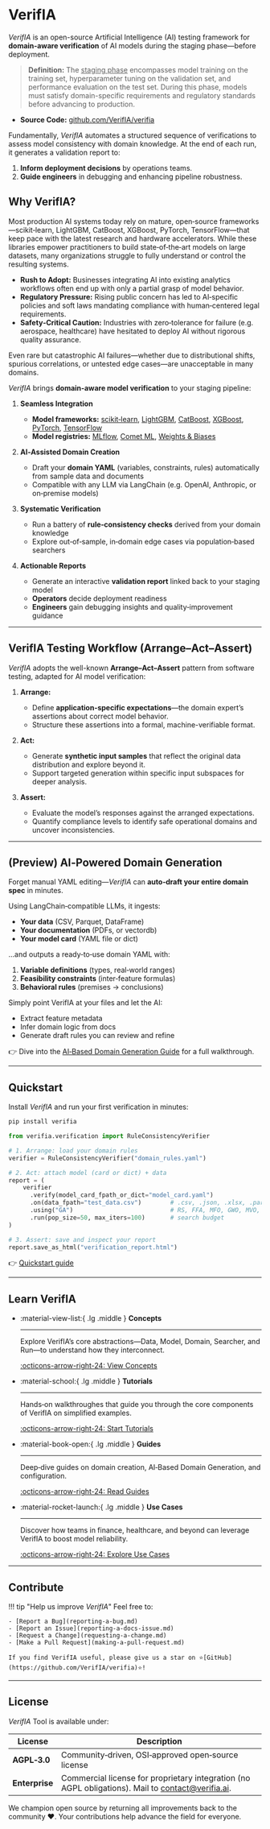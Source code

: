 # VerifIA

*VerifIA* is an open-source Artificial Intelligence (AI) testing framework for **domain‑aware verification** of AI models during the staging phase—before deployment.

> **Definition:** The <u>staging phase</u> encompasses model training on the training set, hyperparameter tuning on the validation set, and performance evaluation on the test set. During this phase, models must satisfy domain-specific requirements and regulatory standards before advancing to production.

* **Source Code:** [github.com/VerifIA/verifia](https://github.com/VerifIA/verifia)

Fundamentally, *VerifIA* automates a structured sequence of verifications to assess model consistency with domain knowledge. At the end of each run, it generates a validation report to:

1. **Inform deployment decisions** by operations teams.
2. **Guide engineers** in debugging and enhancing pipeline robustness.

## Why VerifIA?

Most production AI systems today rely on mature, open‑source frameworks—scikit‑learn, LightGBM, CatBoost, XGBoost, PyTorch, TensorFlow—that keep pace with the latest research and hardware accelerators. While these libraries empower practitioners to build state‑of‑the‑art models on large datasets, many organizations struggle to fully understand or control the resulting systems.  

- **Rush to Adopt:** Businesses integrating AI into existing analytics workflows often end up with only a partial grasp of model behavior.  
- **Regulatory Pressure:** Rising public concern has led to AI‑specific policies and soft laws mandating compliance with human‑centered legal requirements.  
- **Safety‑Critical Caution:** Industries with zero‑tolerance for failure (e.g. aerospace, healthcare) have hesitated to deploy AI without rigorous quality assurance.  

Even rare but catastrophic AI failures—whether due to distributional shifts, spurious correlations, or untested edge cases—are unacceptable in many domains.

*VerifIA* brings **domain‑aware model verification** to your staging pipeline:

1. **Seamless Integration**  
    - **Model frameworks:** [scikit‑learn](https://scikit-learn.org), [LightGBM](https://github.com/microsoft/LightGBM), [CatBoost](https://catboost.ai), [XGBoost](https://xgboost.ai), [PyTorch](https://pytorch.org), [TensorFlow](https://tensorflow.org)  
    - **Model registries:** [MLflow](https://mlflow.org), [Comet ML](https://comet.com), [Weights & Biases](https://wandb.ai)  

2. **AI‑Assisted Domain Creation**  
    - Draft your **domain YAML** (variables, constraints, rules) automatically from sample data and documents  
    - Compatible with any LLM via LangChain (e.g. OpenAI, Anthropic, or on‑premise models)  

3. **Systematic Verification**  
    - Run a battery of **rule‑consistency checks** derived from your domain knowledge  
    - Explore out‑of‑sample, in‑domain edge cases via population‑based searchers  

4. **Actionable Reports**  
    - Generate an interactive **validation report** linked back to your staging model  
    - **Operators** decide deployment readiness  
    - **Engineers** gain debugging insights and quality‑improvement guidance  

---

## VerifIA Testing Workflow (Arrange–Act–Assert)

*VerifIA* adopts the well-known **Arrange–Act–Assert** pattern from software testing, adapted for AI model verification:

1. **Arrange:**

      * Define **application-specific expectations**—the domain expert’s assertions about correct model behavior.
      * Structure these assertions into a formal, machine-verifiable format.

2. **Act:**

      * Generate **synthetic input samples** that reflect the original data distribution and explore beyond it.
      * Support targeted generation within specific input subspaces for deeper analysis.

3. **Assert:**

      * Evaluate the model’s responses against the arranged expectations.
      * Quantify compliance levels to identify safe operational domains and uncover inconsistencies.

---

## (Preview) AI‑Powered Domain Generation

Forget manual YAML editing—*VerifIA* can **auto‑draft your entire domain spec** in minutes. 

Using LangChain‑compatible LLMs, it ingests:

- **Your data** (CSV, Parquet, DataFrame)  
- **Your documentation** (PDFs, or vectordb)  
- **Your model card** (YAML file or dict)

…and outputs a ready‑to‑use domain YAML with:

1. **Variable definitions** (types, real‑world ranges)  
2. **Feasibility constraints** (inter‑feature formulas)  
3. **Behavioral rules** (premises → conclusions)  

Simply point VerifIA at your files and let the AI:

- Extract feature metadata  
- Infer domain logic from docs  
- Generate draft rules you can review and refine  

👉 Dive into the [AI‑Based Domain Generation Guide](guides/domain-generation/overview.md) for a full walkthrough.  

---

## Quickstart

Install *VerifIA* and run your first verification in minutes:

```bash
pip install verifia
```

```python
from verifia.verification import RuleConsistencyVerifier

# 1. Arrange: load your domain rules
verifier = RuleConsistencyVerifier("domain_rules.yaml")

# 2. Act: attach model (card or dict) + data
report = (
    verifier
      .verify(model_card_fpath_or_dict="model_card.yaml")
      .on(data_fpath="test_data.csv")        # .csv, .json, .xlsx, .parquet, .feather, .pkl
      .using("GA")                           # RS, FFA, MFO, GWO, MVO, PSO, WOA, GA, SSA
      .run(pop_size=50, max_iters=100)       # search budget
)

# 3. Assert: save and inspect your report
report.save_as_html("verification_report.html")
```

👉 [Quickstart guide](/quickstart)

---

## Learn VerifIA

<div class="grid cards" markdown>

-   :material-view-list:{ .lg .middle } __Concepts__

    ---

    Explore VerifIA’s core abstractions—Data, Model, Domain, Searcher, and Run—to understand how they interconnect.

    [:octicons-arrow-right-24: View Concepts](/concepts)

-   :material-school:{ .lg .middle } __Tutorials__

    ---

    Hands‑on walkthroughes that guide you through the core components of VerifIA on simplified examples.

    [:octicons-arrow-right-24: Start Tutorials](/tutos)

-   :material-book-open:{ .lg .middle } __Guides__

    ---

    Deep‑dive guides on domain creation, AI‑Based Domain Generation, and configuration.

    [:octicons-arrow-right-24: Read Guides](/guides/creating-a-domain)

-   :material-rocket-launch:{ .lg .middle } __Use Cases__

    ---

    Discover how teams in finance, healthcare, and beyond can leverage VerifIA to boost model reliability.

    [:octicons-arrow-right-24: Explore Use Cases](/use-cases)

</div>

---

## Contribute

!!! tip "Help us improve *VerifIA*"
    Feel free to:
    
    - [Report a Bug](reporting-a-bug.md)  
    - [Report an Issue](reporting-a-docs-issue.md)  
    - [Request a Change](requesting-a-change.md)  
    - [Make a Pull Request](making-a-pull-request.md)
    
    If you find VerifIA useful, please give us a star on ⭐️[GitHub](https://github.com/VerifIA/verifia)⭐️!


---

## License

*VerifIA* Tool is available under:

| License        | Description                                                                                                                    |
| -------------- | ------------------------------------------------------------------------------------------------------------------------------ |
| **AGPL‑3.0**   | Community‑driven, OSI‑approved open‑source license                                                                             |
| **Enterprise** | Commercial license for proprietary integration (no AGPL obligations). Mail to [contact@verifia.ai](mailto:contact@verifia.ai). |


We champion open source by returning all improvements back to the community ❤️. Your contributions help advance the field for everyone.